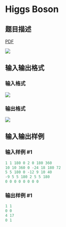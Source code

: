# Higgs Boson

## 题目描述

[problemUrl]: https://uva.onlinejudge.org/index.php?option=com_onlinejudge&Itemid=8&category=243&page=show_problem&problem=3303

[PDF](https://uva.onlinejudge.org/external/121/p12151.pdf)

![](https://cdn.luogu.com.cn/upload/vjudge_pic/UVA12151/ca34e87ac48c1451341fc894a1afacb964869ef8.png)

## 输入输出格式

### 输入格式

![](https://cdn.luogu.com.cn/upload/vjudge_pic/UVA12151/495ccbdda999f85bd066323813d0a07fa1874a5f.png)

### 输出格式

![](https://cdn.luogu.com.cn/upload/vjudge_pic/UVA12151/cb1e767aa8d7dc3f8052092dbfcfdd93fb48f68d.png)

## 输入输出样例

### 输入样例 #1

```cpp
1 1 180 0 2 0 180 360
10 10 360 0 -24 18 180 72
5 5 180 0 -12 9 10 40
-9 5 5 180 2 5 5 180
0 0 0 0 0 0 0 0
```


### 输出样例 #1

```cpp
1 1
0 0
4 17
0 1
```


